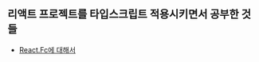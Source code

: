 ## 리액트 프로젝트를 타입스크립트 적용시키면서 공부한 것들

- [React.Fc에 대해서](https://github.com/yeonguk0201/study/blob/main/Front_End/TypeScript/ReactToTypeScript/ReactFC.md)
